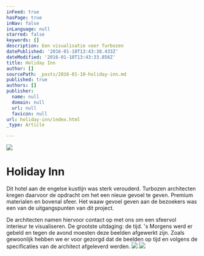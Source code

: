 ```yaml
---
inFeed: true
hasPage: true
inNav: false
inLanguage: null
starred: false
keywords: []
description: Een visualisatie voor Turbozen
datePublished: '2016-01-10T13:43:38.433Z'
dateModified: '2016-01-10T13:43:33.856Z'
title: Holiday Inn
author: []
sourcePath: _posts/2016-01-10-holiday-inn.md
published: true
authors: []
publisher:
  name: null
  domain: null
  url: null
  favicon: null
url: holiday-inn/index.html
_type: Article

---
```

![](https://s3-us-west-2.amazonaws.com/the-grid-img/p/463533228d3bc91524026111b3b3c8d2e0064646.jpg)

# Holiday Inn

Dit hotel aan de engelse kustlijn was sterk verouderd. Turbozen architecten kregen daarvoor de opdracht om het een nieuw gevoel te geven. Premium materialen en bovenal sfeer. Het waaw gevoel geven aan de bezoekers was een van de uitgangspunten van dit project.

De architecten namen hiervoor contact op met ons om een sfeervol interieur te visualiseren. De grootste uitdaging: de tijd. 's Morgens werd er gebeld en tegen de avond moesten deze beelden afgewerkt zijn. Zoals gewoonlijk hebben we er voor gezorgd dat de beelden op tijd en volgens de specificaties van de architect afgeleverd werden.
![](https://s3-us-west-2.amazonaws.com/the-grid-img/p/665d8c64436652fcdf277755cb1b9cc2f6363684.jpg)
![](https://s3-us-west-2.amazonaws.com/the-grid-img/p/10008a5ca89ef870d2cb2e9dbc6975b40878ddad.jpg)